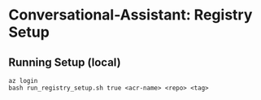 # Conversational-Assistant: Registry Setup

## Running Setup (local)
```
az login
bash run_registry_setup.sh true <acr-name> <repo> <tag>
```